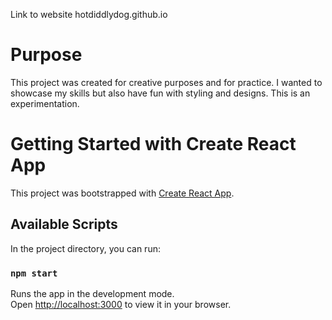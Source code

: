 Link to website hotdiddlydog.github.io

# Purpose

This project was created for creative purposes and for practice. 
I wanted to showcase my skills but also have fun with styling and designs.
This is an experimentation.



# Getting Started with Create React App

This project was bootstrapped with [Create React App](https://github.com/facebook/create-react-app).

## Available Scripts

In the project directory, you can run:

### `npm start`

Runs the app in the development mode.\
Open [http://localhost:3000](http://localhost:3000) to view it in your browser.

